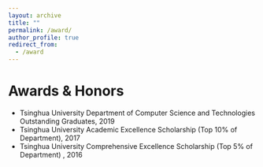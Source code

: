 ```yaml
---
layout: archive
title: ""
permalink: /award/
author_profile: true
redirect_from:
  - /award
---
```


Awards & Honors
======
* Tsinghua University Department of Computer Science and Technologies Outstanding Graduates, 2019
* Tsinghua University Academic Excellence Scholarship (Top 10% of Department), 2017
* Tsinghua University Comprehensive Excellence Scholarship (Top 5% of Department) , 2016

